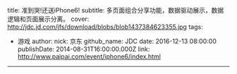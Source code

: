 title: 准到哭!还送iPhone6!
subtitle: 多页面组合分享功能，数据驱动展示，数据逻辑和页面展示分离。
cover: http://jdc.jd.com/jfs/download/blobs/blob1437384623355.jpg
tags:
  - 游戏
author:
  nick: 京东
  github_name: JDC
date: 2016-12-13 08:00:00
publishDate: 2014-08-31T16:00:00.000Z
link: http://www.paipai.com/event/iphone6/index.html

---